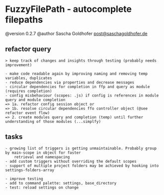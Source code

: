 # FuzzyFilePath - autocomplete filepaths

@version 0.2.7
@author Sascha Goldhofer <post@saschagoldhofer.de>


## refactor query

    > keep track of changes and insights through testing (probably needs improvement)

    - make code readable again by improving naming and removing temp variables, duplicates
    - reduce dependencies via properties and decrease messages
    - circular dependencies for completion in ffp and query as module (requires completion)
    - config misbehaviour (scopes: .js) if config is references in module query and module completion
    => 1a. refactor config session object or
    => 1b. resolve circular dependencies ffo controller object (@see refactor event flow)
    => 2. create modules query and completion (temp) until further understanding of those modules (...simplfy)


## tasks

    - growing list of triggers is getting unmaintainable. Probably group by main-scope in object for faster
        retrieval and namespacing
    - add custom triggers without overriding the default scopes
    - support of multiple project folders may be achieved by hooking into settings-folders-array

    - improve testing
    - add to command palette: settings, base_directory
    - test: reload settings on change
